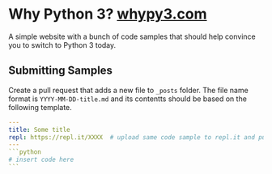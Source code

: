 # Why Python 3? [whypy3.com](https://whypy3.com/)

A simple website with a bunch of code samples that should help convince you to switch to Python 3 today.

## Submitting Samples

Create a pull request that adds a new file to `_posts` folder. The file name format is `YYYY-MM-DD-title.md` and its contentts should be based on the following template.

````yaml
---
title: Some title
repl: https://repl.it/XXXX  # upload same code sample to repl.it and put link here
---
```python
# insert code here
```
````

